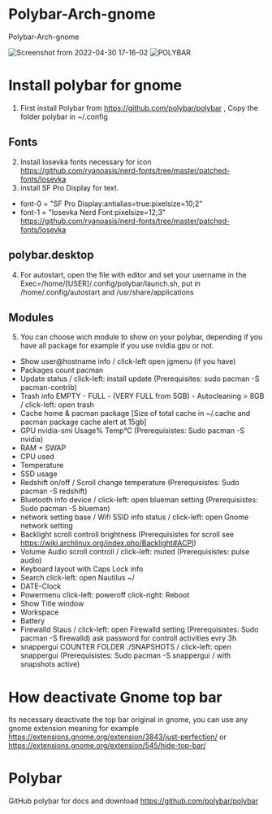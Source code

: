 # Polybar-Arch-gnome
Polybar-Arch-gnome

![Screenshot from 2022-04-30 17-16-02](https://user-images.githubusercontent.com/103053714/166113608-dbb79c13-d97a-499e-b091-11dcf2a5b44e.png)
![POLYBAR](https://user-images.githubusercontent.com/103053714/166112607-81fed300-a459-4ba5-8ce5-59d382e4caca.png)

# Install polybar for gnome
1. First install Polybar from https://github.com/polybar/polybar , Copy the folder polybar in ~/.config

## Fonts
2. Install Iosevka fonts necessary for icon https://github.com/ryanoasis/nerd-fonts/tree/master/patched-fonts/Iosevka
3. install SF Pro Display for text.

- font-0 = "SF Pro Display:antialias=true:pixelsize=10;2"
- font-1 = "Iosevka Nerd Font:pixelsize=12;3" https://github.com/ryanoasis/nerd-fonts/tree/master/patched-fonts/Iosevka

## polybar.desktop
4. For autostart, open the file with editor and set your username in the Exec=/home/[USER]/.config/polybar/launch.sh, put in /home/.config/autostart and /usr/share/applications 

## Modules

5. You can choose wich module to show on your polybar, depending if you have all package for example if you use nvidia gpu or not.

- Show user@hostname info / click-left open jgmenu (if you have)
- Packages count pacman
- Update status / click-left: install update (Prerequisites: sudo pacman -S pacman-contrib) 
- Trash info EMPTY - FULL - (VERY FULL from 5GB) - Autocleaning > 8GB /  click-left: open trash 
- Cache home & pacman package [Size of total cache in ~/.cache and pacman package cache alert at 15gb]
- GPU nvidia-smi Usage% Temp°C (Prerequisistes: Sudo pacman -S nvidia)
- RAM + SWAP
- CPU used
- Temperature
- SSD usage 
- Redshift on/off / Scroll change temperature (Prerequisistes: Sudo pacman -S redshift)
- Bluetooth info device / click-left: open blueman setting (Prerequisistes: Sudo pacman -S blueman)
- network setting base / Wifi SSID info status / click-left: open Gnome network setting
- Backlight scroll controll brightness (Prerequisistes for scroll see https://wiki.archlinux.org/index.php/Backlight#ACPI)
- Volume Audio scroll controll / click-left: muted (Prerequisistes: pulse audio)
- Keyboard layout with Caps Lock info
- Search click-left: open Nautilus ~/
- DATE-Clock
- Powermenu click-left: poweroff click-right: Reboot
- Show Title window
- Workspace
- Battery
- Firewalld Staus / click-left: open Firewalld setting (Prerequisistes: Sudo pacman -S firewalld) ask password for controll activities evry 3h
- snappergui COUNTER FOLDER ./SNAPSHOTS / click-left: open snappergui (Prerequisistes: Sudo pacman -S snappergui / with snapshots active)


# How deactivate Gnome top bar 
Its necessary deactivate the top bar original in gnome, you can use any gnome extension meaning for example https://extensions.gnome.org/extension/3843/just-perfection/ or 
https://extensions.gnome.org/extension/545/hide-top-bar/


# Polybar
GitHub polybar for docs and download https://github.com/polybar/polybar


